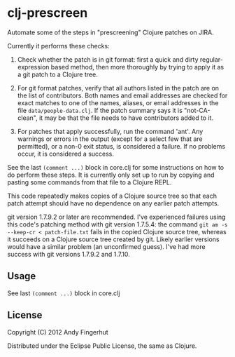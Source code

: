 # clj-prescreen

Automate some of the steps in "prescreening" Clojure patches on JIRA.

Currently it performs these checks:

1. Check whether the patch is in git format: first a quick and dirty
   regular-expression based method, then more thoroughly by trying to
   apply it as a git patch to a Clojure tree.

2. For git format patches, verify that all authors listed in the patch
   are on the list of contributors.  Both names and email addresses
   are checked for exact matches to one of the names, aliases, or
   email addresses in the file `data/people-data.clj`.  If the patch
   summary says it is "not-CA-clean", it may be that the file needs to
   have contributors added to it.

3. For patches that apply successfully, run the command 'ant'.  Any
   warnings or errors in the output (except for a select few that are
   permitted), or a non-0 exit status, is considered a failure.  If no
   problems occur, it is considered a success.

See the last `(comment ...)` block in core.clj for some instructions
on how to do perform these steps.  It is currently only set up to run
by copying and pasting some commands from that file to a Clojure REPL.


This code repeatedly makes copies of a Clojure source tree so that
each patch attempt should have no dependence on any earlier patch
attempts.

git version 1.7.9.2 or later are recommended.  I've experienced
failures using this code's patching method with git version 1.7.5.4:
the command `git am -s --keep-cr < patch-file.txt` fails in the copied
Clojure source tree, whereas it succeeds on a Clojure source tree
created by git.  Likely earlier versions would have a similar problem
(an unconfirmed guess).  I've had more success with git versions
1.7.9.2 and 1.7.10.

## Usage

See last `(comment ...)` block in core.clj

## License

Copyright (C) 2012 Andy Fingerhut

Distributed under the Eclipse Public License, the same as Clojure.
